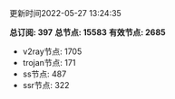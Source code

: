 更新时间2022-05-27 13:24:35

**总订阅: 397**
**总节点: 15583**
**有效节点: 2685**
- v2ray节点: 1705
- trojan节点: 171
- ss节点: 487
- ssr节点: 322
